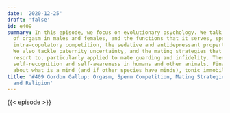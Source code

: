 ```yaml
---
date: '2020-12-25'
draft: 'false'
id: e409
summary: In this episode, we focus on evolutionary psychology. We talk about the evolution
  of orgasm in males and females, and the functions that it serves, sperm competition,
  intra-copulatory competition, the sedative and antidepressant properties of semen.
  We also tackle paternity uncertainty, and the mating strategies that men and women
  resort to, particularly applied to mate guarding and infidelity. Then we discuss
  self-recognition and self-awareness in humans and other animals. Finally, we talk
  about what is a mind (and if other species have minds), tonic immobility, and religion.
title: '#409 Gordon Gallup: Orgasm, Sperm Competition, Mating Strategies, Self-Recognition,
  and Religion'
---
```

{{< episode >}}
